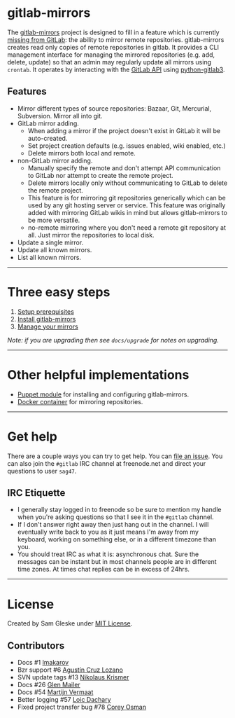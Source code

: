 # gitlab-mirrors

The [gitlab-mirrors](https://github.com/samrocketman/gitlab-mirrors) project is
designed to fill in a feature which is currently [missing from
GitLab][mirror-missing]: the ability to mirror remote repositories.
gitlab-mirrors creates read only copies of remote repositories in gitlab.  It
provides a CLI management interface for managing the mirrored repositories (e.g.
add, delete, update) so that an admin may regularly update all mirrors using
`crontab`.  It operates by interacting with the [GitLab API][gitlab-api] using
[python-gitlab3][python-gitlab3].

## Features

* Mirror different types of source repositories:  Bazaar, Git, Mercurial,
  Subversion.  Mirror all into git.
* GitLab mirror adding.
  * When adding a mirror if the project doesn't exist in GitLab it will be
    auto-created.
  * Set project creation defaults (e.g. issues enabled, wiki enabled, etc.)
  * Delete mirrors both local and remote.
* non-GitLab mirror adding.
  * Manually specify the remote and don't attempt API communication to GitLab
    nor attempt to create the remote project.
  * Delete mirrors locally only without communicating to GitLab to delete the
    remote project.
  * This feature is for mirroring git repositories generically which can be used
    by any git hosting server or service.  This feature was originally added
    with mirroring GitLab wikis in mind but allows gitlab-mirrors to be more
    versatile.
  * no-remote mirroring where you don't need a remote git repository at all.
    Just mirror the repositories to local disk.
* Update a single mirror.
* Update all known mirrors.
* List all known mirrors.


---
# Three easy steps

1. [Setup prerequisites](docs/prerequisites.md)
2. [Install gitlab-mirrors](docs/installation.md)
3. [Manage your mirrors](docs/management.md)

*Note: if you are upgrading then see `docs/upgrade` for notes on upgrading.*

---
# Other helpful implementations

* [Puppet module][gm-puppet] for installing and configuring gitlab-mirrors.
* [Docker container][gm-docker] for mirroring repositories.

---
# Get help

There are a couple ways you can try to get help.  You can [file an
issue][issues].  You can also join the `#gitlab` IRC channel at freenode.net and
direct your questions to user `sag47`.

## IRC Etiquette

* I generally stay logged in to freenode so be sure to mention my handle when
  you're asking questions so that I see it in the `#gitlab` channel.
* If I don't answer right away then just hang out in the channel.  I will
  eventually write back to you as it just means I'm away from my keyboard,
  working on something else, or in a different timezone than you.
* You should treat IRC as what it is: asynchronous chat.  Sure the messages can
  be instant but in most channels people are in different time zones.  At times
  chat replies can be in excess of 24hrs.

---
# License

Created by Sam Gleske under [MIT License](LICENSE).

## Contributors

* Docs #1 [lmakarov](https://github.com/lmakarov)
* Bzr support #6 [Agustín Cruz Lozano](https://github.com/agb80)
* SVN update tags #13 [Nikolaus Krismer](https://github.com/nikolauskrismer)
* Docs #26 [Glen Mailer](https://github.com/glenjamin)
* Docs #54  [Martijn Vermaat](https://github.com/martijnvermaat)
* Better logging #57 [Loic Dachary](https://github.com/dachary)
* Fixed project transfer bug #78 [Corey Osman](https://github.com/logicminds)

[gitlab-api]: http://api.gitlab.org/
[gm-docker]: https://github.com/Klowner/docker-gitlab-mirrors
[gm-puppet]: https://github.com/logicminds/gitlab_mirrors
[issues]: https://github.com/samrocketman/gitlab-mirrors/issues
[mirror-missing]: http://feedback.gitlab.com/forums/176466-general/suggestions/4286666-mirror-git-svn-into-repo-
[python-gitlab3]: https://github.com/alexvh/python-gitlab3
